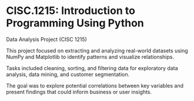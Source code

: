 # CISC.1215: Introduction to Programming Using Python

Data Analysis Project (CISC 1215)

This project focused on extracting and analyzing real-world datasets using NumPy and Matplotlib to identify patterns and visualize relationships.

Tasks included cleaning, sorting, and filtering data for exploratory data analysis, data mining, and customer segmentation.

The goal was to explore potential correlations between key variables and present findings that could inform business or user insights.

